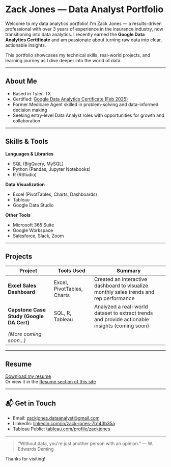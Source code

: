 # Zack Jones — Data Analyst Portfolio

Welcome to my data analytics portfolio! I'm Zack Jones — a results-driven professional with over 3 years of experience in the insurance industry, now transitioning into data analytics. I recently earned the **Google Data Analytics Certificate** and am passionate about turning raw data into clear, actionable insights.

This portfolio showcases my technical skills, real-world projects, and learning journey as I dive deeper into the world of data.

---

## About Me

- Based in Tyler, TX  
- Certified: [Google Data Analytics Certificate (Feb 2025)](#)  
- Former Medicare Agent skilled in problem-solving and data-informed decision making  
- Seeking entry-level Data Analyst roles with opportunities for growth and collaboration  

---

## Skills & Tools

**Languages & Libraries**  
- SQL (BigQuery, MySQL)  
- Python (Pandas, Jupyter Notebooks)  
- R (RStudio)  

**Data Visualization**  
- Excel (PivotTables, Charts, Dashboards)  
- Tableau  
- Google Data Studio  

**Other Tools**  
- Microsoft 365 Suite  
- Google Workspace  
- Salesforce, Slack, Zoom  

---

## Projects

| Project | Tools Used | Summary |
|--------|------------|---------|
| **Excel Sales Dashboard** | Excel, PivotTables, Charts | Created an interactive dashboard to visualize monthly sales trends and rep performance |
| **Capstone Case Study (Google DA Cert)** | SQL, R, Tableau | Analyzed a real-world dataset to extract trends and provide actionable insights (coming soon) |
| *(More coming soon...)* | | |

---

## Resume

[Download my resume](./Zack_Jones_Resume.pdf)  
Or view it in the [Resume section of this site](https://zackjones.github.io/resume)

---

## 📬 Get in Touch

- Email: [zackjones.dataanalyst@gmail.com](mailto:zackjones.dataanalyst@gmail.com)  
- LinkedIn: [linkedin.com/in/zack-jones-7b143b35a](https://www.linkedin.com/in/zack-jones-7b143b35a/)  
- Tableau Public: [tableau.com/profile/zackjones](https://public.tableau.com/app/profile/zackjones)  

---

> “Without data, you're just another person with an opinion.” — W. Edwards Deming

Thanks for visiting!

